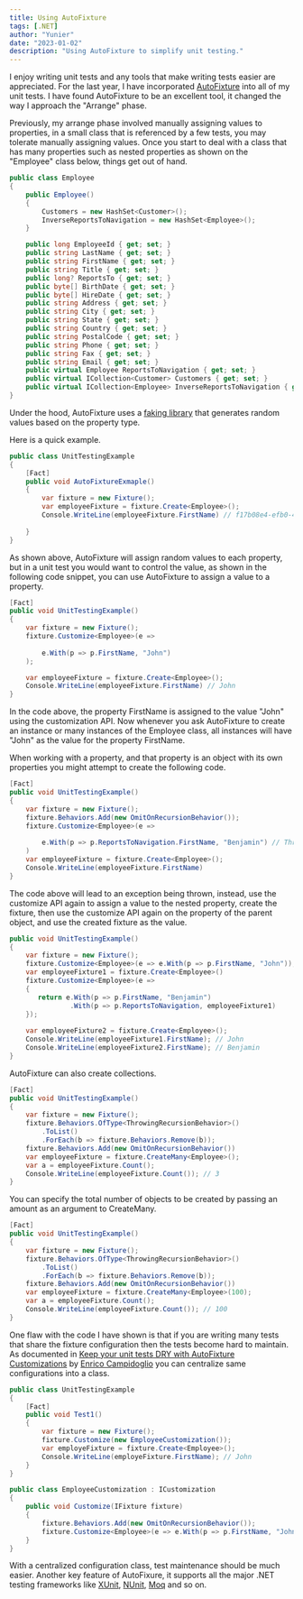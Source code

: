 ```yaml
---
title: Using AutoFixture
tags: [.NET]
author: "Yunier"
date: "2023-01-02"
description: "Using AutoFixture to simplify unit testing."
---
```


I enjoy writing unit tests and any tools that make writing tests easier are appreciated. For the last year, I have incorporated [AutoFixture](https://github.com/AutoFixture/AutoFixture/) into all of my unit tests. I have found AutoFixture to be an excellent tool, it changed the way I approach the "Arrange" phase. 

Previously, my arrange phase involved manually assigning values to properties, in a small class that is referenced by a few tests, you may tolerate manually assigning values. Once you start to deal with a class that has many properties such as nested properties as shown on the "Employee" class below, things get out of hand.

```c#
public class Employee
{
    public Employee()
    {
        Customers = new HashSet<Customer>();
        InverseReportsToNavigation = new HashSet<Employee>();
    }

    public long EmployeeId { get; set; }
    public string LastName { get; set; }
    public string FirstName { get; set; }
    public string Title { get; set; }
    public long? ReportsTo { get; set; }
    public byte[] BirthDate { get; set; }
    public byte[] HireDate { get; set; }
    public string Address { get; set; }
    public string City { get; set; }
    public string State { get; set; }
    public string Country { get; set; }
    public string PostalCode { get; set; }
    public string Phone { get; set; }
    public string Fax { get; set; }
    public string Email { get; set; }
    public virtual Employee ReportsToNavigation { get; set; }
    public virtual ICollection<Customer> Customers { get; set; }
    public virtual ICollection<Employee> InverseReportsToNavigation { get; set; }
}
```

Under the hood, AutoFixture uses a [faking library](https://github.com/fsprojects/FAKE) that generates random values based on the property type.

Here is a quick example.

```c#
public class UnitTestingExample
{
    [Fact]
    public void AutoFixtureExmaple()
    {
        var fixture = new Fixture();
        var employeeFixture = fixture.Create<Employee>();
        Console.WriteLine(employeeFixture.FirstName) // f17b08e4-efb0-40b8-9b6b-c937d8032c8c
        
    }
}
```

As shown above, AutoFixture will assign random values to each property, but in a unit test you would want to control the value, as shown in the following code snippet, you can use AutoFixture to assign a value to a property. 

```c#
[Fact]
public void UnitTestingExample()
{
    var fixture = new Fixture();
    fixture.Customize<Employee>(e =>
    
        e.With(p => p.FirstName, "John")
    );

    var employeeFixture = fixture.Create<Employee>();
    Console.WriteLine(employeeFixture.FirstName) // John
}
```

In the code above, the property FirstName is assigned to the value "John" using the customization API. Now whenever you ask AutoFixture to create an instance or many instances of the Employee class, all instances will have "John" as the value for the property FirstName. 

When working with a property, and that property is an object with its own properties you might attempt to create the following code.

```c#
[Fact]
public void UnitTestingExample()
{
    var fixture = new Fixture();
    fixture.Behaviors.Add(new OmitOnRecursionBehavior());
    fixture.Customize<Employee>(e =>
    
        e.With(p => p.ReportsToNavigation.FirstName, "Benjamin") // Throws an exception.
    )
    var employeeFixture = fixture.Create<Employee>();
    Console.WriteLine(employeeFixture.FirstName)
}
```

The code above will lead to an exception being thrown, instead, use the customize API again to assign a value to the nested property, create the fixture, then use the customize API again on the property of the parent object, and use the created fixture as the value. 

```c#
public void UnitTestingExample()
{
    var fixture = new Fixture();
    fixture.Customize<Employee>(e => e.With(p => p.FirstName, "John"));
    var employeeFixture1 = fixture.Create<Employee>()
    fixture.Customize<Employee>(e =>
    {
       return e.With(p => p.FirstName, "Benjamin")
               .With(p => p.ReportsToNavigation, employeeFixture1)
    });
    
    var employeeFixture2 = fixture.Create<Employee>();
    Console.WriteLine(employeeFixture1.FirstName); // John 
    Console.WriteLine(employeeFixture2.FirstName); // Benjamin
}
```

AutoFixture can also create collections. 

```c#
[Fact]
public void UnitTestingExample()
{
    var fixture = new Fixture();
    fixture.Behaviors.OfType<ThrowingRecursionBehavior>()
        .ToList()
        .ForEach(b => fixture.Behaviors.Remove(b));
    fixture.Behaviors.Add(new OmitOnRecursionBehavior())
    var employeeFixture = fixture.CreateMany<Employee>();
    var a = employeeFixture.Count();
    Console.WriteLine(employeeFixture.Count()); // 3
}
```

You can specify the total number of objects to be created by passing an amount as an argument to CreateMany.

```c#
[Fact]
public void UnitTestingExample()
{
    var fixture = new Fixture();
    fixture.Behaviors.OfType<ThrowingRecursionBehavior>()
        .ToList()
        .ForEach(b => fixture.Behaviors.Remove(b));
    fixture.Behaviors.Add(new OmitOnRecursionBehavior())
    var employeeFixture = fixture.CreateMany<Employee>(100);
    var a = employeeFixture.Count();
    Console.WriteLine(employeeFixture.Count()); // 100
}
```

One flaw with the code I have shown is that if you are writing many tests that share the fixture configuration then the tests become hard to maintain. As documented in [Keep your unit tests DRY with AutoFixture Customizations](https://megakemp.com/2011/12/15/keep-your-unit-tests-dry-with-autofixture-customizations/) by [Enrico Campidoglio](https://megakemp.com/about/) you can centralize same configurations into a class.


```c#
public class UnitTestingExample
{
    [Fact]
    public void Test1()
    {
        var fixture = new Fixture();
        fixture.Customize(new EmployeeCustomization());
        var employeFixture = fixture.Create<Employee>();
        Console.WriteLine(employeFixture.FirstName); // John
    }
}

public class EmployeeCustomization : ICustomization
{
    public void Customize(IFixture fixture)
    {
        fixture.Behaviors.Add(new OmitOnRecursionBehavior());
        fixture.Customize<Employee>(e => e.With(p => p.FirstName, "John"));
    }
}
```

With a centralized configuration class, test maintenance should be much easier. Another key feature of AutoFixure, it supports all the major .NET testing frameworks like [XUnit](https://xunit.net/), [NUnit](https://nunit.org/), [Moq](https://github.com/moq/moq) and so on.

